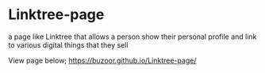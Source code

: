 # Linktree-page
 a page like Linktree that allows a person show their personal profile and link to various digital things that they sell

View page below;
https://buzoor.github.io/Linktree-page/

